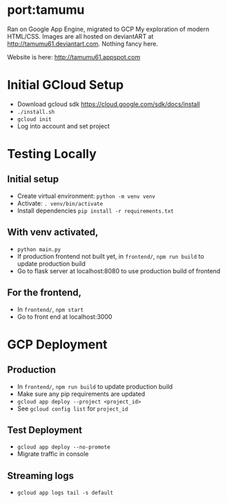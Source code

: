 # port:tamumu
Ran on Google App Engine, migrated to GCP
My exploration of modern HTML/CSS. Images are all hosted on deviantART at http://tamumu61.deviantart.com. Nothing fancy here.

Website is here: http://tamumu61.appspot.com

# Initial GCloud Setup
* Download gcloud sdk https://cloud.google.com/sdk/docs/install
* `./install.sh`
* `gcloud init`
* Log into account and set project

# Testing Locally
## Initial setup
* Create virtual environment: `python -m venv venv`
* Activate: `. venv/bin/activate`
* Install dependencies `pip install -r requirements.txt`

## With venv activated, 
* `python main.py`
* If production frontend not built yet, in `frontend/`, `npm run build` to update production build
* Go to flask server at localhost:8080 to use production build of frontend

## For the frontend,
* In `frontend/`, `npm start`
* Go to front end at localhost:3000


# GCP Deployment
## Production
* In `frontend/`, `npm run build` to update production build
* Make sure any pip requirements are updated
* `gcloud app deploy --project <project_id>`
* See `gcloud config list` for `project_id`

## Test Deployment
* `gcloud app deploy --no-promote`
* Migrate traffic in console

## Streaming logs
* `gcloud app logs tail -s default`